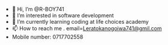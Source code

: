 - 👋 Hi, I’m @R-BOY741
- 👀 I’m interested in software development
- 🌱 I’m currently learning coding at life choices academy
- 📫 How to reach me . email=Leratokanogoiwa741@gmil.com
- Mobile number: 0717702558
